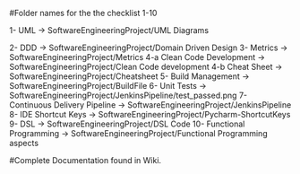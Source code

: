 #Folder names for the the checklist 1-10

1- UML -> SoftwareEngineeringProject/UML Diagrams

2- DDD -> SoftwareEngineeringProject/Domain Driven Design
3- Metrics -> SoftwareEngineeringProject/Metrics
4-a Clean Code Development -> SoftwareEngineeringProject/Clean Code development
4-b Cheat Sheet -> SoftwareEngineeringProject/Cheatsheet
5- Build Management -> SoftwareEngineeringProject/BuildFile
6- Unit Tests -> SoftwareEngineeringProject/JenkinsPipeline/test_passed.png
7- Continuous Delivery Pipeline -> SoftwareEngineeringProject/JenkinsPipeline
8- IDE Shortcut Keys -> SoftwareEngineeringProject/Pycharm-ShortcutKeys
9- DSL -> SoftwareEngineeringProject/DSL Code
10- Functional Programming -> SoftwareEngineeringProject/Functional Programming aspects

#Complete Documentation found in Wiki.

